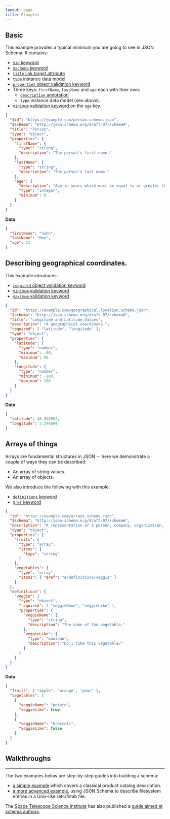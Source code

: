 ```yaml
---
layout: page
title: Examples
---
```


## Basic

This example provides a typical minimum you are going to see in JSON Schema. It contains:

* [`$id` keyword](http://json-schema.org/latest/json-schema-core.html#rfc.section.8.2)
* [`$schema` keyword](http://json-schema.org/latest/json-schema-core.html#rfc.section.7)
* [`title` link target attribute](http://json-schema.org/latest/json-schema-hypermedia.html#rfc.section.6.5.1)
* [`type` instance data model](http://json-schema.org/latest/json-schema-core.html#rfc.section.4.2.1)
* [`properties` object validation keyword](http://json-schema.org/latest/json-schema-validation.html#rfc.section.6.5.4)
* Three keys: `firstName`, `lastName` and `age` each with their own:
  * [`description` annotation](http://json-schema.org/latest/json-schema-validation.html#rfc.section.10.1)
  * `type` instance data model (see above).
* [`minimum` validation keyword](http://json-schema.org/latest/json-schema-validation.html#rfc.section.6.2.4) on the `age` key.

```json
{
  "$id": "https://example.com/person.schema.json",
  "$schema": "http://json-schema.org/draft-07/schema#",
  "title": "Person",
  "type": "object",
  "properties": {
    "firstName": {
      "type": "string",
      "description": "The person's first name."
    },
    "lastName": {
      "type": "string",
      "description": "The person's last name."
    },
    "age": {
      "description": "Age in years which must be equal to or greater than zero.",
      "type": "integer",
      "minimum": 0
    }
  }
}
```

**Data**

```json
{
  "firstName": "John",
  "lastName": "Doe",
  "age": 21
}
```

## Describing geographical coordinates.

This example introduces:

* [`required` object validation keyword](http://json-schema.org/latest/json-schema-validation.html#rfc.section.6.5.3)
* [`minimum` validation keyword](http://json-schema.org/latest/json-schema-validation.html#rfc.section.6.2.4)
* [`maximum` validation keyword](http://json-schema.org/latest/json-schema-validation.html#rfc.section.6.2.2)


```json
{
  "id": "https://example.com/geographical-location.schema.json",
  "$schema": "http://json-schema.org/draft-07/schema#",
  "title": "Longitude and Latitude Values",
  "description": "A geographical coordinate.",
  "required": [ "latitude", "longitude" ],
  "type": "object",
  "properties": {
    "latitude": {
      "type": "number",
      "minimum": -90,
      "maximum": 90
    },
    "longitude": {
      "type": "number",
      "minimum": -180,
      "maximum": 180
    }
  }
}
```

**Data**

```json
{
  "latitude": 48.858093,
  "longitude": 2.294694
}
```

## Arrays of things

Arrays are fundamental structures in JSON -- here we demonstrate a couple of ways they can be described:

* An array of string values.
* An array of objects.

We also introduce the following with this example:

* [`definitions` keyword](http://json-schema.org/latest/json-schema-validation.html#rfc.section.9)
* [`$ref` keyword](http://json-schema.org/latest/json-schema-core.html#rfc.section.8.3)

```json
{
  "id": "https://example.com/arrays.schema.json",
  "$schema": "http://json-schema.org/draft-07/schema#",
  "description": "A representation of a person, company, organization, or place",
  "type": "object",
  "properties": {
    "fruits": {
      "type": "array",
      "items": {
        "type": "string"
      }
    },
    "vegetables": {
      "type": "array",
      "items": { "$ref": "#/definitions/veggie" }
    }
  },
  "definitions": {
    "veggie": {
      "type": "object",
      "required": [ "veggieName", "veggieLike" ],
      "properties": {
        "veggieName": {
          "type": "string",
          "description": "The name of the vegetable."
        },
        "veggieLike": {
          "type": "boolean",
          "description": "Do I like this vegetable?"
        }
      }
    }
  }
}
```

**Data**

```json
{
  "fruits": [ "apple", "orange", "pear" ],
  "vegetables": [
    {
      "veggieName": "potato",
      "veggieLike": true
    },
    {
      "veggieName": "broccoli",
      "veggieLike": false
    }
  ]
}
```

## Walkthroughs
------------

The two examples below are step-by-step guides into building a schema:

-   [a simple example](example1.md) which covers a classical product catalog description.
-   [a more advanced example](example2.md), using JSON Schema to describe filesystem entries in a Unix-like /etc/fstab file.

The [Space Telescope Science Institute](http://www.stsci.edu/) has also published a [guide aimed at schema authors](https://spacetelescope.github.io/understanding-json-schema/).
